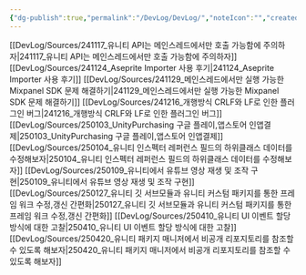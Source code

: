 ```yaml
---
{"dg-publish":true,"permalink":"/DevLog/DevLog/","noteIcon":"","created":"2024-12-21T20:25:16.000+09:00","updated":"2025-07-20T03:13:07.403+09:00"}
---
```


[[DevLog/Sources/241117_유니티 API는 메인스레드에서만 호출 가능함에 주의하자\|241117_유니티 API는 메인스레드에서만 호출 가능함에 주의하자]]
[[DevLog/Sources/241124_Aseprite Importer 사용 후기\|241124_Aseprite Importer 사용 후기]]
[[DevLog/Sources/241129_메인스레드에서만 실행 가능한 Mixpanel SDK 문제 해결하기\|241129_메인스레드에서만 실행 가능한 Mixpanel SDK 문제 해결하기]]
[[DevLog/Sources/241216_개행방식 CRLF와 LF로 인한 플러그인 버그\|241216_개행방식 CRLF와 LF로 인한 플러그인 버그]]
[[DevLog/Sources/250103_UnityPurchasing 구글 플레이,앱스토어 인앱결제\|250103_UnityPurchasing 구글 플레이,앱스토어 인앱결제]]
[[DevLog/Sources/250104_유니티 인스펙터 레퍼런스 필드의 하위클래스 데이터를 수정해보자\|250104_유니티 인스펙터 레퍼런스 필드의 하위클래스 데이터를 수정해보자]]
[[DevLog/Sources/250109_유니티에서 유튜브 영상 재생 및 조작 구현\|250109_유니티에서 유튜브 영상 재생 및 조작 구현]]
[[DevLog/Sources/250127_유니티 깃 서브모듈과 유니티 커스텀 패키지를 통한 프레임 워크 수정,갱신 간편화\|250127_유니티 깃 서브모듈과 유니티 커스텀 패키지를 통한 프레임 워크 수정,갱신 간편화]]
[[DevLog/Sources/250410_유니티 UI 이벤트 할당 방식에 대한 고찰\|250410_유니티 UI 이벤트 할당 방식에 대한 고찰]]
[[DevLog/Sources/250420_유니티 패키지 매니저에서 비공개 리포지토리를 참조할 수 있도록 해보자\|250420_유니티 패키지 매니저에서 비공개 리포지토리를 참조할 수 있도록 해보자]]